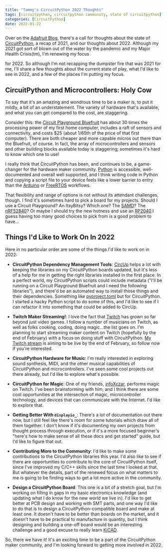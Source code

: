 ```yaml
---
title: "Tammy's CircuitPython 2022 Thoughts"
tags: [circuitpython, circuitpython community, state of circuitpython]
categories: [CircuitPython]
date: 2022-01-22
---
```


Over on the [Adafruit Blog][blog], there's a call for thoughts about the
state of [CircuitPython][circuitpython], a recap of 2021, and our
thoughts about 2022. Although my 2021 got sort of blown out of the water
by the pandemic and my Major Health Crisis(tm), I'm renewing my focus

for 2022. So although I'm not recapping the dumpster fire that was 2021
for me, I'll share a few thoughts about the current state of play, what
I'd like to see in 2022, and a few of the places I'm putting my focus.

## CircuitPython and Microcontrollers: Holy Cow

To say that it's an amazing and wondrous time to be a maker is, to put
it mildly, a bit of an understatement. The variety of hardware that's
available, and what you can get compared to the cost, are staggering.

Consider this: the [Circuit Playground Bluefruit][cpybluefruit] has about 30
times the processing power of my first home computer, includes a raft of
sensors and connectivity, and costs $25 (about 1/65th of the price of
that first computer). There are both cheaper and more capable micros out
there than the Bluefruit, of course. In fact, the array of
microcontrollers and sensors and other building blocks available today
is staggering; sometimes it's hard to know which one to use!

I really think that CircuitPython has been, and continues to be, a
game-changer for the hardware maker community. [Python][python] is
accessible, well-documented and overall well supported, and I think writing
code in Python and copying a script file to your device feels like a lower
barrier to entry than the [Arduino][arduino] or [FreeRTOS][freertos]
workflows.

That flexibility and range of options is not without its attendant
challenges, though. I find it's sometimes hard to pick a board for my
projects. Should I use a Circuit Playground? An ItsyBitsy? Which one?
The [SAMD][itsysamd]? The [nRF52840][itsynrf]? Or maybe I should try
the new hotness and use an [RP2040][itsyrp2040].I guess having
too many good choices to pick from is a good problem to have...

## Things I'd Like to Work On In 2022

Here in no particular order are some of the things I'd like to work on
in 2022:

- **CircuitPython Dependency Management Tools**: [CircUp][circup]
  helps a lot with keeping the libraries on my CircuitPython boards updated, but it's
  less of a help for me in getting the right libraries installed in the first place.
  In a perfect world, my CircuitPython scripts could include metadata ("I'll be
  running on a Circuit Playground Bluefruit and I need the following libraries"),
  and there'd be an automated way to install those things and their dependencies.
  Something like [pyproject.toml][pyproject] but for CircuitPython. I started a hacky Python script to do some of this, and I'd like to see if I can refactor it into something that could be added to CircUp.

- **Twitch Maker Streaming!**: I love the fact that [Twitch][twitch]
  has grown so far beyond just video games. I follow a number of musicians
  on Twitch, as well as folks cooking, coding, doing magic...the list goes on.
  I'm planning to start streaming maker content on Twitch (hopefully by the end of
  February) with a focus on doing stuff with CircuitPython.
  [My Twitch stream][mytwitch] is aiming to be live
  by the end of February, so follow now if you're interested.

- **CircuitPython Hardware for Music**: I'm really interested in exploring sound
  synthesis, MIDI, and the other musical capabilities of CircuitPython and
  microcontrollers. I've seen some cool projects out there already, but
  I'd like to explore what's possible.

- **CircuitPython for Magic**: One of my friends,
  [infoXczar][infoxczar], performs magic on Twitch. I've been
  brainstorming with him, and I think there are some cool opportunities at the
  intersection of magic, microcontroller technology, and devices that can
  communicate with the Internet. I'd like to explore that.

- **Getting Better With `displayio_`**: There's a lot of documentation out there
  now, but I still feel like there's room for some tutorials which draw all of them together. I don't know if it's documenting my own projects from thought process through execution, or if it's a more focused beginner's "here's how to make sense of all these docs and get started" guide, but I'd like to figure that out.

- **Contributing More to the Community**: I'd like to make some contributions
  to the CircuitPython libraries this year. I'd also like to see if there are opportunities to contribute to the core of CircuitPython itself, since
  I've improved my C/C++ skills since the last time I looked at that. But
  whatever the details, part of the renewed focus on what matters to me is
  going to be finding ways to get a lot more active in the community.

- **Design a CircuitPython Board**: This one is a bit of a stretch goal, but
  I'm working on filling in gaps in my basic electronics knowledge (and updating what I do know for the new world we live in). I'd like to get better at PCB design
  and working with SMT parts, and one way I'd like to do that is to
  design a CircuitPython-compatible board and make at least one. It
  doesn't have to be better than boards on the market, and it
  doesn't have to be practical to manufacture in quantity, but I
  think designing and building a one-off board would be an interesting
  challenge and a good excuse to really learn [KiCAD][kicad].

So, there we have it! It's an exciting time to be a part of the
CircuitPython maker community, and I'm looking forward to getting more
involved in 2022.

[arduino]: https://arduino.cc/
[blog]: https://blog.adafruit.com/2022/01/01/circuitpython-in-2022-circuitpython2022-circuitpython/
[circuitpython]: https://circuitpython.org/
[circup]: https://github.com/adafruit/circup
[cpybluefruit]: https://www.adafruit.com/product/4333
[freertos]: https://freertos.org/
[infoxczar]: https://twitch.tv/infoxczar
[itsynrf]: https://www.adafruit.com/product/4481
[itsyrp2040]: https://www.adafruit.com/product/4888
[itsysamd]: https://www.adafruit.com/product/3800
[kicad]: https:///www.kicad.org/
[mytwitch]: https://twitch.tv/tammymakesthings
[pyproject]: https://pip.pypa.io/en/stable/reference/build-system/pyproject-toml/
[python]: https://python.org/
[twitch]: https://twitch.tv/
